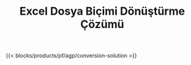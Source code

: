 ﻿---
title: Excel Dosya Biçimi Dönüştürme Çözümü 
weight: 7730
url: /tr/conversion
description: Excel dosyalarını PDF, DOCX, PPTX, XLS, XLSX, XLSM, XLSB, ODS, CSV, TSV, HTML, JPG, BMP, PNG, SVG, TIFF, XPS, MHTML ve Markdown'a dönüştürün.
---
{{< blocks/products/pf/agp/conversion-solution >}} 